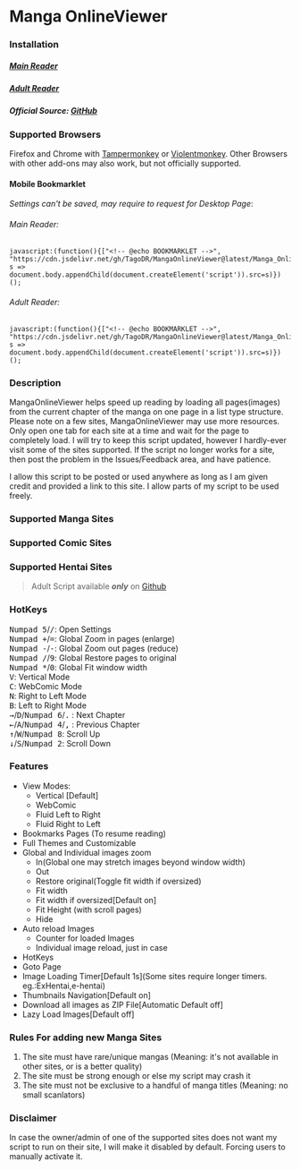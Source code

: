 # Manga OnlineViewer

### Installation

##### [Main Reader](https://github.com/TagoDR/MangaOnlineViewer/raw/master/Manga_OnlineViewer.user.js)

##### [Adult Reader](https://github.com/TagoDR/MangaOnlineViewer/raw/master/Manga_OnlineViewer_Adult.user.js)

##### Official Source: [GitHub](https://github.com/TagoDR/MangaOnlineViewer)

### Supported Browsers

Firefox and Chrome with [Tampermonkey](https://tampermonkey.net/) or [Violentmonkey](https://violentmonkey.github.io/).
Other Browsers with other add-ons may also work, but not officially supported.

#### Mobile Bookmarklet

_Settings can't be saved, may require to request for Desktop Page_:

###### Main Reader:

```
javascript:(function(){["<!-- @echo BOOKMARKLET -->", "https://cdn.jsdelivr.net/gh/TagoDR/MangaOnlineViewer@latest/Manga_OnlineViewer.user.min.js"].map( s => document.body.appendChild(document.createElement('script')).src=s)})();
```

###### Adult Reader:

```
javascript:(function(){["<!-- @echo BOOKMARKLET -->", "https://cdn.jsdelivr.net/gh/TagoDR/MangaOnlineViewer@latest/Manga_OnlineViewer_Adult.user.min.js"].map( s => document.body.appendChild(document.createElement('script')).src=s)})();
```

### Description

MangaOnlineViewer helps speed up reading by loading all pages(images) from the current chapter of the manga on one page in a list type structure.
Please note on a few sites, MangaOnlineViewer may use more resources. Only open one tab for each site at a time and wait for the page to completely load.
I will try to keep this script updated, however I hardly-ever visit some of the sites supported. If the script no longer works for a site, then post the problem in the Issues/Feedback area, and have patience.

I allow this script to be posted or used anywhere as long as I am given credit and provided a link to this site. I allow parts of my script to be used freely.

### Supported Manga Sites

<!-- @echo LIST_MANGA_SITES -->

### Supported Comic Sites

<!-- @echo LIST_COMIC_SITES -->

### Supported Hentai Sites

> Adult Script available **_only_** on [Github](https://github.com/TagoDR/MangaOnlineViewer)

<!-- @echo LIST_HENTAI_SITES -->

### HotKeys

<kbd class='dark'>Numpad 5</kbd>/<kbd class='dark'>/</kbd>: Open Settings<br/>
<kbd class='dark'>Numpad +</kbd>/<kbd class='dark'>=</kbd>: Global Zoom in pages (enlarge)<br/>
<kbd class='dark'>Numpad -</kbd>/<kbd class='dark'>-</kbd>: Global Zoom out pages (reduce)<br/>
<kbd class='dark'>Numpad /</kbd>/<kbd class='dark'>9</kbd>: Global Restore pages to original<br/>
<kbd class='dark'>Numpad \*</kbd>/<kbd class='dark'>0</kbd>: Global Fit window width<br/>
<kbd class='dark'>V</kbd>: Vertical Mode<br/>
<kbd class='dark'>C</kbd>: WebComic Mode<br/>
<kbd class='dark'>N</kbd>: Right to Left Mode<br/>
<kbd class='dark'>B</kbd>: Left to Right Mode<br/>
<kbd class='dark'>→</kbd>/<kbd class='dark'>D</kbd>/<kbd class='dark'>Numpad 6</kbd>/<kbd class='dark'>.</kbd> : Next Chapter<br/>
<kbd class='dark'>←</kbd>/<kbd class='dark'>A</kbd>/<kbd class='dark'>Numpad 4</kbd>/<kbd class='dark'>,</kbd> : Previous Chapter<br/>
<kbd class='dark'>↑</kbd>/<kbd class='dark'>W</kbd>/<kbd class='dark'>Numpad 8</kbd>: Scroll Up<br/>
<kbd class='dark'>↓</kbd>/<kbd class='dark'>S</kbd>/<kbd class='dark'>Numpad 2</kbd>: Scroll Down<br/>

### Features

-   View Modes:
    -   Vertical [Default]
    -   WebComic
    -   Fluid Left to Right
    -   Fluid Right to Left
-   Bookmarks Pages (To resume reading)
-   Full Themes and Customizable
-   Global and Individual images zoom
    -   In(Global one may stretch images beyond window width)
    -   Out
    -   Restore original(Toggle fit width if oversized)
    -   Fit width
    -   Fit width if oversized[Default on]
    -   Fit Height (with scroll pages)
    -   Hide
-   Auto reload Images
    -   Counter for loaded Images
    -   Individual image reload, just in case
-   HotKeys
-   Goto Page
-   Image Loading Timer[Default 1s](Some sites require longer timers. eg.:ExHentai,e-hentai)
-   Thumbnails Navigation[Default on]
-   Download all images as ZIP File[Automatic Default off]
-   Lazy Load Images[Default off]

### Rules For adding new Manga Sites

1. The site must have rare/unique mangas (Meaning: it's not available in other sites, or is a
   better quality)
2. The site must be strong enough or else my script may crash it
3. The site must not be exclusive to a handful of manga titles (Meaning: no small scanlators)

### Disclaimer

In case the owner/admin of one of the supported sites does not want my script to run on their site, I will make it disabled by default. Forcing users to manually activate it.
